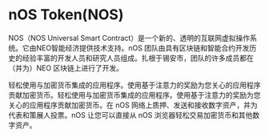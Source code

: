 # nOS Token(NOS)

NOS（NOS Universal Smart Contract）是一个新的、透明的互联网虚拟操作系统。它由NEO智能经济提供技术支持。nOS 团队由具有区块链和智能合约开发历史的经验丰富的开发人员和研究人员组成。扎根于锡安市，团队的许多成员都在（并为）NEO 区块链上进行了开发。

轻松使用与加密货币集成的应用程序。使用基于注意力的奖励为您关心的应用程序贡献加密货币。轻松使用与加密货币集成的应用程序。使用基于注意力的奖励为您关心的应用程序贡献加密货币。在 nOS 网络上质押、发送和接收数字资产，并为代表和策展人投票。nOS 让您可以直接从 nOS 浏览器轻松交易加密货币和其他数字资产。
